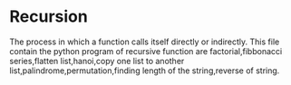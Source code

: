 # Recursion
The process in which a function calls itself directly or indirectly. 
This file contain the python program of recursive function are factorial,fibbonacci series,flatten list,hanoi,copy one list to another list,palindrome,permutation,finding length of the string,reverse of string.

